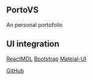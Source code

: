 ## PortoVS

An personal portofolio

## UI integration

[ReactMDL](https://tleunen.github.io/react-mdl/)
[Bootstrap](https://react-bootstrap.github.io/)
[Mateial-UI](https://material-ui.com/)


[GitHub](http://github.com)